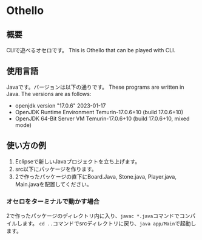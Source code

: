 # Othello

## 概要
CLIで遊べるオセロです。
This is Othello that can be played with CLI.

## 使用言語
Javaです。バージョンは以下の通りです。
These programs are written in Java. The versions are as follows:

- openjdk version "17.0.6" 2023-01-17
- OpenJDK Runtime Environment Temurin-17.0.6+10 (build 17.0.6+10)
- OpenJDK 64-Bit Server VM Temurin-17.0.6+10 (build 17.0.6+10, mixed mode)

## 使い方の例
1. Eclipseで新しいJavaプロジェクトを立ち上げます。
2. src以下にパッケージを作ります。
3. 2で作ったパッケージの直下にBoard.Java, Stone.java, Player.java, Main.javaを配置してください。

### オセロをターミナルで動かす場合
2で作ったパッケージのディレクトリ内に入り、```javac *.java```コマンドでコンパイルします。
```cd ..```コマンドでsrcディレクトリに戻り、```java app/Main```で起動します。
